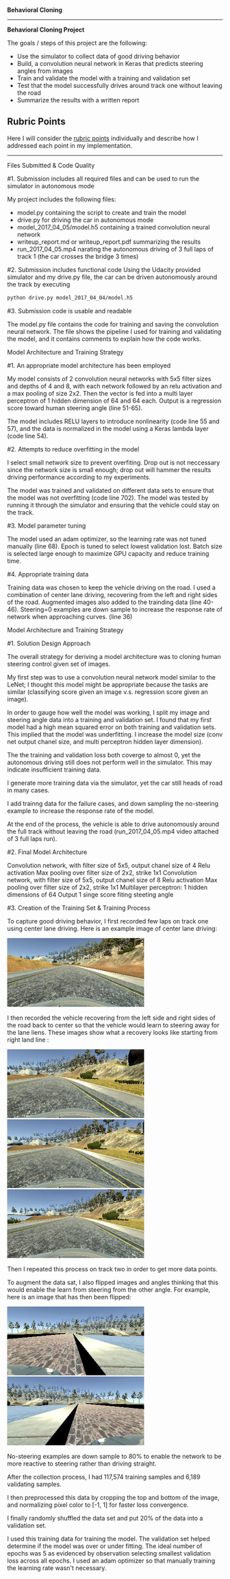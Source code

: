 **Behavioral Cloning** 

---

**Behavioral Cloning Project**

The goals / steps of this project are the following:
* Use the simulator to collect data of good driving behavior
* Build, a convolution neural network in Keras that predicts steering angles from images
* Train and validate the model with a training and validation set
* Test that the model successfully drives around track one without leaving the road
* Summarize the results with a written report


[//]: # (Image References)

[image1]: ./examples/center_image.jpg "Center Image"
[image2]: ./examples/right_recover_1.jpg "Recovery Image 1"
[image3]: ./examples/right_recover_2.jpg "Recovery Image 2"
[image4]: ./examples/right_recover_3.jpg "Recovery Image 3"
[image5]: ./examples/before_flipped.jpg "Image before flipping"
[image6]: ./examples/after_flipped.jpg "Image after flipping"

## Rubric Points
Here I will consider the [rubric points](https://review.udacity.com/#!/rubrics/432/view) individually and describe how I addressed each point in my implementation.  

---
Files Submitted & Code Quality

#1. Submission includes all required files and can be used to run the simulator in autonomous mode

My project includes the following files:
* model.py containing the script to create and train the model
* drive.py for driving the car in autonomous mode
* model_2017_04_05/model.h5 containing a trained convolution neural network 
* writeup_report.md or writeup_report.pdf summarizing the results
* run_2017_04_05.mp4 narating the autonomous driving of 3 full laps of track 1 (the car crosses the bridge 3 times)

#2. Submission includes functional code
Using the Udacity provided simulator and my drive.py file, the car can be driven autonomously around the track by executing 
```sh
python drive.py model_2017_04_04/model.h5
```

#3. Submission code is usable and readable

The model.py file contains the code for training and saving the convolution neural network. The file shows the pipeline I used for training and validating the model, and it contains comments to explain how the code works.


Model Architecture and Training Strategy

#1. An appropriate model architecture has been employed

My model consists of 2 convolution neural networks with 5x5 filter sizes and depths of 4 and 8, with each network followed by an relu activation and a max pooling of size 2x2. Then the vector is fed into a multi layer perceptron of 1 hidden dimension of 64 and 64 each. Output is a regression score toward human steering angle (line 51-65).

The model includes RELU layers to introduce nonlinearity (code line 55 and 57), and the data is normalized in the model using a Keras lambda layer (code line 54). 

#2. Attempts to reduce overfitting in the model

I select small network size to prevent overfiting. Drop out is not neccessary since the network size is small enough; drop out will hammer the results driving performance according to my experiments.

The model was trained and validated on different data sets to ensure that the model was not overfitting (code line 702). The model was tested by running it through the simulator and ensuring that the vehicle could stay on the track.

#3. Model parameter tuning

The model used an adam optimizer, so the learning rate was not tuned manually (line 68). Epoch is tuned to select lowest validation lost. Batch size is selected large enough to maximize GPU capacity and reduce training time.

#4. Appropriate training data

Training data was chosen to keep the vehicle driving on the road. I used a combination of center lane driving, recovering from the left and right sides of the road. 
Augmented images also added to the trainding data (line 40-46).
Steering=0 examples are down sample to increase the response rate of network when approaching curves. (line 36)


Model Architecture and Training Strategy

#1. Solution Design Approach

The overall strategy for deriving a model architecture was to cloning human steering control given set of images.

My first step was to use a convolution neural network model similar to the LeNet; I thought this model might be appropriate because the tasks are similar (classifying score given an image v.s. regression score given an image).

In order to gauge how well the model was working, I split my image and steering angle data into a training and validation set. I found that my first model had a high mean squared error on both training and validation sets. This implied that the model was underfitting. I increase the model size (conv net output chanel size, and multi perceptron hidden layer dimension).

The the training and validation loss both coverge to almost 0, yet the autonomous driving still does not perform well in the simulator. This may indicate insufficient training data.

I generate more training data via the simulator, yet the car still heads of road in many cases.

I add trainng data for the failure cases, and down sampling the no-steering example to increase the response rate of the model.

At the end of the process, the vehicle is able to drive autonomously around the full track without leaving the road (run_2017_04_05.mp4 video attached of 3 full laps run).

#2. Final Model Architecture

Convolution network, with filter size of 5x5, output chanel size of 4
Relu activation
Max pooling over filter size of 2x2, strike 1x1
Convolution network, with filter size of 5x5, output chanel size of 8
Relu activation
Max pooling over filter size of 2x2, strike 1x1
Multilayer perceptron: 1 hidden dimensions of 64
Output 1 singe score fiting steeting angle

#3. Creation of the Training Set & Training Process

To capture good driving behavior, I first recorded few laps on track one using center lane driving. Here is an example image of center lane driving:

![alt text][image1]

I then recorded the vehicle recovering from the left side and right sides of the road back to center so that the vehicle would learn to steering away for the lane liens. These images show what a recovery looks like starting from right land line :

![alt text][image2]
![alt text][image3]
![alt text][image4]

Then I repeated this process on track two in order to get more data points.

To augment the data sat, I also flipped images and angles thinking that this would enable the learn from steering from the other angle. For example, here is an image that has then been flipped:

![alt text][image5]
![alt text][image6]

No-steering examples are down sample to 80% to enable the network to be more reactive to steering rather than driving straight.

After the collection process, I had 117,574 training samples and 6,189 validating samples. 

I then preprocessed this data by cropping the top and bottom of the image, and normalizing pixel color to [-1, 1] for faster loss convergence.

I finally randomly shuffled the data set and put 20% of the data into a validation set. 

I used this training data for training the model. The validation set helped determine if the model was over or under fitting. The ideal number of epochs was 5 as evidenced by observation selecting smallest validation loss across all epochs. I used an adam optimizer so that manually training the learning rate wasn't necessary.
